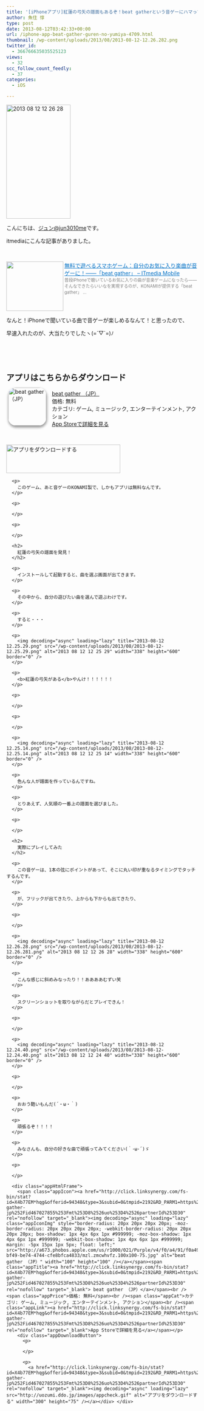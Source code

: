 ```yaml
---
title: '[iPhoneアプリ]紅蓮の弓矢の譜面もあるぞ！beat gatherという音ゲーにハマってしまった！'
author: 魚住 惇
type: post
date: 2013-08-12T03:42:33+00:00
url: /iphone-app-beat-gather-guren-no-yumiya-4709.html
thumbnail: /wp-content/uploads/2013/08/2013-08-12-12.26.282.png
twitter_id:
  - 366766635035525123
views:
  - 32
scc_follow_count_feedly:
  - 37
categories:
  - iOS

---
```

<img decoding="async" loading="lazy" title="2013-08-12 12.26.28.png" src="/wp-content/uploads/2013/08/2013-08-12-12.26.28.png" alt="2013 08 12 12 26 28" width="169" height="300" border="0" />

<!--more-->

こんにちは、[ジュン@jun3010me][1]です。

itmediaにこんな記事がありました。

 

<a href="http://www.itmedia.co.jp/mobile/articles/1308/12/news040.html" target="_blank"><img decoding="async" loading="lazy" class="alignleft" src="http://capture.heartrails.com/150x130/shadow?http://www.itmedia.co.jp/mobile/articles/1308/12/news040.html" alt="" width="150" height="130" align="left" border="0" /></a><a style="color: #0070c5;" href="http://www.itmedia.co.jp/mobile/articles/1308/12/news040.html" target="_blank">無料で遊べるスマホゲーム：自分のお気に入り楽曲が音ゲーに！――「beat gather」 &#8211; ITmedia Mobile</a><a href="http://b.hatena.ne.jp/entry/http://www.itmedia.co.jp/mobile/articles/1308/12/news040.html" target="_blank"><img decoding="async" src="http://b.hatena.ne.jp/entry/image/http://www.itmedia.co.jp/mobile/articles/1308/12/news040.html" alt="" border="0" /></a>  
<span style="color: #808080; font-size: 80%;">普段iPhoneで聴いているお気に入りの曲が音楽ゲームになったら――そんなできたらいいなを実現するのが、KONAMIが提供する「beat gather」 &#8230;</span><br style="clear: both;" />

なんと！iPhoneで聞いている曲で音ゲーが楽しめるなんて！と思ったので、

早速入れたのが、大当たりでしたヽ(=´▽\`=)ﾉ

 

 

## アプリはこちらからダウンロード

<div class="appHtmlFrame">
  <span class="appIcon"><a href="http://click.linksynergy.com/fs-bin/stat?id=X4b77EM*hqg&offerid=94348&type=3&subid=0&tmpid=2192&RD_PARM1=https%253A%252F%252Fitunes.apple.com%252Fjp%252Fapp%252Fbeat-gather-jp%252Fid467027855%253Fmt%253D8%2526uo%253D4%2526partnerId%253D30" rel="nofollow" target="_blank"><img decoding="async" loading="lazy" class="appIconImg" style="border-radius: 20px 20px 20px 20px; -moz-border-radius: 20px 20px 20px 20px; -webkit-border-radius: 20px 20px 20px 20px; box-shadow: 1px 4px 6px 1px #999999; -moz-box-shadow: 1px 4px 6px 1px #999999; -webkit-box-shadow: 1px 4px 6px 1px #999999; margin: -5px 15px 1px 5px; float: left;" src="http://a673.phobos.apple.com/us/r1000/021/Purple/v4/f0/a4/91/f0a491e7-bf49-be74-4744-cfe8bfca4833/mzl.zmcwhvfz.100x100-75.jpg" alt="beat gather （JP）" width="100" height="100" /></a></span><span class="appTitle"><a href="http://click.linksynergy.com/fs-bin/stat?id=X4b77EM*hqg&offerid=94348&type=3&subid=0&tmpid=2192&RD_PARM1=https%253A%252F%252Fitunes.apple.com%252Fjp%252Fapp%252Fbeat-gather-jp%252Fid467027855%253Fmt%253D8%2526uo%253D4%2526partnerId%253D30" rel="nofollow" target="_blank"> beat gather （JP）</a></span><br /><span class="appPrice">価格: 無料</span><br /><span class="appCat">カテゴリ: ゲーム, ミュージック, エンターテインメント, アクション</span><br /><span class="appLink"><a href="http://click.linksynergy.com/fs-bin/stat?id=X4b77EM*hqg&offerid=94348&type=3&subid=0&tmpid=2192&RD_PARM1=https%253A%252F%252Fitunes.apple.com%252Fjp%252Fapp%252Fbeat-gather-jp%252Fid467027855%253Fmt%253D8%2526uo%253D4%2526partnerId%253D30" rel="nofollow" target="_blank">App Storeで詳細を見る</a></span></p> 
  
  <div class="appDownloadButton">
    <p>
       
    </p>
    <p>
      <a href="http://click.linksynergy.com/fs-bin/stat?id=X4b77EM*hqg&offerid=94348&type=3&subid=0&tmpid=2192&RD_PARM1=https%253A%252F%252Fitunes.apple.com%252Fjp%252Fapp%252Fbeat-gather-jp%252Fid467027855%253Fmt%253D8%2526uo%253D4%2526partnerId%253D30" rel="nofollow" target="_blank"><img decoding="async" loading="lazy" src="http://uozumi.ddo.jp/images/appcheck.gif" alt="アプリをダウンロードする" width="300" height="75" /></a></div> </div> 
      
      <p>
        このゲーム、あと音ゲーのKONAMI製で、しかもアプリは無料なんです。
      </p>
      
      <p>
         
      </p>
      
      <p>
         
      </p>
      
      <h2>
        紅蓮の弓矢の譜面を発見！
      </h2>
      
      <p>
        インストールして起動すると、曲を選ぶ画面が出てきます。
      </p>
      
      <p>
        その中から、自分の遊びたい曲を選んで遊ぶわけです。
      </p>
      
      <p>
        すると・・・
      </p>
      
      <p>
        <img decoding="async" loading="lazy" title="2013-08-12 12.25.29.png" src="/wp-content/uploads/2013/08/2013-08-12-12.25.29.png" alt="2013 08 12 12 25 29" width="338" height="600" border="0" />
      </p>
      
      <p>
        <b>紅蓮の弓矢がある</b>やんけ！！！！！！
      </p>
      
      <p>
         
      </p>
      
      <p>
         
      </p>
      
      <p>
        <img decoding="async" loading="lazy" title="2013-08-12 12.25.14.png" src="/wp-content/uploads/2013/08/2013-08-12-12.25.14.png" alt="2013 08 12 12 25 14" width="338" height="600" border="0" />
      </p>
      
      <p>
        色んな人が譜面を作っているんですね。
      </p>
      
      <p>
        とりあえず、人気順の一番上の譜面を選びました。
      </p>
      
      <p>
         
      </p>
      
      <h2>
        実際にプレイしてみた
      </h2>
      
      <p>
        この音ゲーは、1本の弦にポイントがあって、そこに丸い印が重なるタイミングでタッチするんです。
      </p>
      
      <p>
        が、フリックが出てきたり、上からも下からも出てきたり、
      </p>
      
      <p>
         
      </p>
      
      <p>
        <img decoding="async" loading="lazy" title="2013-08-12 12.26.28.png" src="/wp-content/uploads/2013/08/2013-08-12-12.26.281.png" alt="2013 08 12 12 26 28" width="338" height="600" border="0" />
      </p>
      
      <p>
        こんな感じに斜めみなったり！！ああああむずい笑
      </p>
      
      <p>
        スクリーンショットを取りながらだとプレイできん！
      </p>
      
      <p>
         
      </p>
      
      <p>
        <img decoding="async" loading="lazy" title="2013-08-12 12.24.40.png" src="/wp-content/uploads/2013/08/2013-08-12-12.24.40.png" alt="2013 08 12 12 24 40" width="338" height="600" border="0" />
      </p>
      
      <p>
         
      </p>
      
      <p>
        おおう酷いもんだ(´・ω・｀)
      </p>
      
      <p>
        頑張るぞ！！！！
      </p>
      
      <p>
        みなさんも、自分の好きな曲で頑張ってみてください(｀･ω･´)ゞ
      </p>
      
      <p>
         
      </p>
      
      <div class="appHtmlFrame">
        <span class="appIcon"><a href="http://click.linksynergy.com/fs-bin/stat?id=X4b77EM*hqg&offerid=94348&type=3&subid=0&tmpid=2192&RD_PARM1=https%253A%252F%252Fitunes.apple.com%252Fjp%252Fapp%252Fbeat-gather-jp%252Fid467027855%253Fmt%253D8%2526uo%253D4%2526partnerId%253D30" rel="nofollow" target="_blank"><img decoding="async" loading="lazy" class="appIconImg" style="border-radius: 20px 20px 20px 20px; -moz-border-radius: 20px 20px 20px 20px; -webkit-border-radius: 20px 20px 20px 20px; box-shadow: 1px 4px 6px 1px #999999; -moz-box-shadow: 1px 4px 6px 1px #999999; -webkit-box-shadow: 1px 4px 6px 1px #999999; margin: -5px 15px 1px 5px; float: left;" src="http://a673.phobos.apple.com/us/r1000/021/Purple/v4/f0/a4/91/f0a491e7-bf49-be74-4744-cfe8bfca4833/mzl.zmcwhvfz.100x100-75.jpg" alt="beat gather （JP）" width="100" height="100" /></a></span><span class="appTitle"><a href="http://click.linksynergy.com/fs-bin/stat?id=X4b77EM*hqg&offerid=94348&type=3&subid=0&tmpid=2192&RD_PARM1=https%253A%252F%252Fitunes.apple.com%252Fjp%252Fapp%252Fbeat-gather-jp%252Fid467027855%253Fmt%253D8%2526uo%253D4%2526partnerId%253D30" rel="nofollow" target="_blank"> beat gather （JP）</a></span><br /><span class="appPrice">価格: 無料</span><br /><span class="appCat">カテゴリ: ゲーム, ミュージック, エンターテインメント, アクション</span><br /><span class="appLink"><a href="http://click.linksynergy.com/fs-bin/stat?id=X4b77EM*hqg&offerid=94348&type=3&subid=0&tmpid=2192&RD_PARM1=https%253A%252F%252Fitunes.apple.com%252Fjp%252Fapp%252Fbeat-gather-jp%252Fid467027855%253Fmt%253D8%2526uo%253D4%2526partnerId%253D30" rel="nofollow" target="_blank">App Storeで詳細を見る</a></span></p>
        <div class="appDownloadButton">
          <p>
             
          </p>
          
          <p>
            <a href="http://click.linksynergy.com/fs-bin/stat?id=X4b77EM*hqg&offerid=94348&type=3&subid=0&tmpid=2192&RD_PARM1=https%253A%252F%252Fitunes.apple.com%252Fjp%252Fapp%252Fbeat-gather-jp%252Fid467027855%253Fmt%253D8%2526uo%253D4%2526partnerId%253D30" rel="nofollow" target="_blank"><img decoding="async" loading="lazy" src="http://uozumi.ddo.jp/images/appcheck.gif" alt="アプリをダウンロードする" width="300" height="75" /></a></div> </div>

 [1]: https://twitter.com/jun3010me